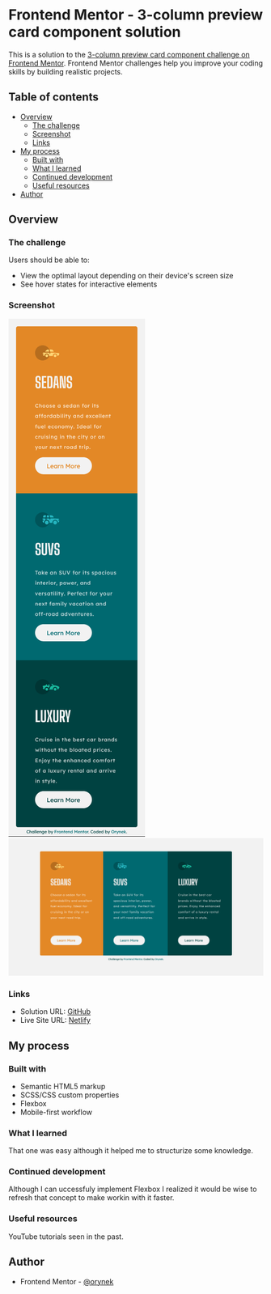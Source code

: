 # Frontend Mentor - 3-column preview card component solution

This is a solution to the [3-column preview card component challenge on Frontend Mentor](https://www.frontendmentor.io/challenges/3column-preview-card-component-pH92eAR2-). Frontend Mentor challenges help you improve your coding skills by building realistic projects. 

## Table of contents

- [Overview](#overview)
  - [The challenge](#the-challenge)
  - [Screenshot](#screenshot)
  - [Links](#links)
- [My process](#my-process)
  - [Built with](#built-with)
  - [What I learned](#what-i-learned)
  - [Continued development](#continued-development)
  - [Useful resources](#useful-resources)
- [Author](#author)

## Overview

### The challenge

Users should be able to:

- View the optimal layout depending on their device's screen size
- See hover states for interactive elements

### Screenshot

![](./screenshot-mobile.png)
![](./screenshot-desktop.png)

### Links

- Solution URL: [GitHub](https://github.com/orynek/3-column-preview-card)
- Live Site URL: [Netlify](https://3-column-card-challenge.netlify.app)

## My process

### Built with

- Semantic HTML5 markup
- SCSS/CSS custom properties
- Flexbox
- Mobile-first workflow

### What I learned

That one was easy although it helped me to structurize some knowledge.

### Continued development

Although I can uccessfuly implement Flexbox I realized it would be wise to refresh that concept to make workin with it faster.

### Useful resources

YouTube tutorials seen in the past.

## Author

- Frontend Mentor - [@orynek](https://www.frontendmentor.io/profile/orynek)
